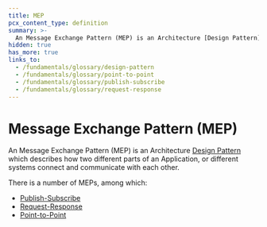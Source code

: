 ```yaml
---
title: MEP
pcx_content_type: definition
summary: >-
  An Message Exchange Pattern (MEP) is an Architecture [Design Pattern](/fundamentals/glossary/#design-pattern) which describes how two different parts of an Application, or different systems connect and communicate with each other.
hidden: true
has_more: true
links_to:
  - /fundamentals/glossary/design-pattern
  - /fundamentals/glossary/point-to-point
  - /fundamentals/glossary/publish-subscribe
  - /fundamentals/glossary/request-response
---
```


# Message Exchange Pattern (MEP)

An Message Exchange Pattern (MEP) is an Architecture [Design Pattern](/fundamentals/glossary/design-pattern) which describes how two different parts of an Application, or different systems connect and communicate with each other.

There is a number of MEPs, among which:

- [Publish-Subscribe](/fundamentals/glossary/publish-subscribe)
- [Request-Response](/fundamentals/glossary/request-response)
- [Point-to-Point](/fundamentals/glossary/point-to-point)

